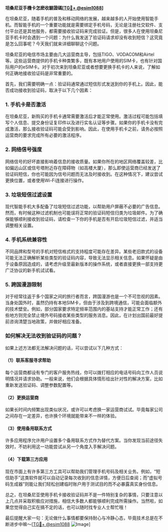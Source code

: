 **坦桑尼亚手機卡怎麽收驗證碼[[TG💪+ @esim1088](https://t.me/s/esim1088)]**

在坦桑尼亚，随着手机的普及和移动网络的发展，越来越多的人开始使用智能手机。而智能手机的一个重要功能就是需要绑定手机号码，无论是注册社交软件、支付平台还是其他服务，都需要接收验证码来完成验证。但是，很多人在使用坦桑尼亚手机卡时会遇到一个问题：为什么我发送了验证码请求却没有收到短信？这究竟是怎么回事呢？今天我们就来详细聊聊这个问题。

坦桑尼亚的电信市场主要由几大运营商主导，包括TIGO、VODACOM和Airtel等。这些运营商提供的手机卡种类繁多，既有本地用户使用的SIM卡，也有针对国际用户的eSIM卡。对于初次来到坦桑尼亚或者想要更换手机卡的人来说，了解如何正确地接收验证码是非常重要的。

首先，我们需要明确一点：验证码通常通过短信形式发送到你的手机上。因此，能否成功接收到验证码，取决于以下几个因素：

### 1. 手机卡是否激活

在坦桑尼亚，新购买的手机卡通常需要激活后才能正常使用。激活过程可能包括填写个人信息、提交身份证复印件以及进行实名认证等步骤。如果你的手机卡没有完成激活，那么接收验证码可能会受到影响。因此，在使用手机卡之前，请务必按照运营商的要求完成所有必要的激活程序。

### 2. 网络信号强度

网络信号的好坏直接影响着信息的接收质量。如果你所在的地区网络覆盖较差，比如偏远山区或信号塔附近存在障碍物（如高楼大厦），那么即使运营商已经发送了验证码短信，你也可能因为信号问题而无法及时接收到。在这种情况下，建议尝试更换位置，或者使用Wi-Fi连接进行操作。

### 3. 垃圾短信过滤设置

现代智能手机大多配备了垃圾短信过滤功能，以帮助用户屏蔽不必要的广告信息。然而，有时候这种过滤机制也可能误将正常的验证码短信归类为垃圾邮件。为了确保能够顺利接收到验证码，请检查一下你的手机是否有开启垃圾短信过滤，并适当调整相关设置。

### 4. 手机系统兼容性

不同品牌和型号的手机对短信格式的支持程度可能存在差异。某些老旧款式的设备可能无法正确解析某些类型的验证码内容，导致无法显示相关信息。如果怀疑是由于设备原因造成的，请考虑升级至最新版本的操作系统，或者直接更换一部支持更广泛协议的新手机试试看。

### 5. 跨国漫游限制

对于经常往返于多个国家之间的旅行者而言，跨国漫游也是一个不可忽视的因素。当身处国外时，虽然仍持有本地SIM卡，但由于涉及到跨境通信，可能会面临额外的技术壁垒。例如，部分国家要求特定频率范围内的基站支持才能正常工作；还有些地方则完全禁止境外号码接收某些类型的服务消息。因此，在计划出国前最好提前咨询清楚当地政策，并做好相应准备。

### 如何解决无法收到验证码的问题？

如果上述方法都无法解决问题的话，可以尝试以下几种方式：

#### （1）联系客服寻求帮助

每个运营商都设有专门的客户服务热线，你可以拨打相应的电话号码向工作人员说明情况并请求协助。一般来说，他们会根据具体情形给出针对性的解决方案，比如重新发送验证码、调整参数配置等。

#### （2）更换运营商

如果长时间内频繁出现类似状况，或许可以考虑换一家运营商试试。毕竟每家公司之间存在一定差异，也许换个环境就能带来不一样的体验。

#### （3）使用备用联系方式

许多应用程序允许用户设置多个备用联系方式作为替代方案。当你发现当前途径失效时，不妨利用这一功能尝试从另一个角度入手解决问题。

#### （4）下载第三方应用

现在市面上有许多第三方工具可以帮助我们管理手机号码及相关业务。例如，“短信助手”这类软件就可以自动记录每次收到的信息详情，方便日后查阅；而“虚拟号码生成器”则能让我们轻松创建临时账户用于测试目的而不必暴露真实身份信息。

总之，在坦桑尼亚使用手机卡接收验证码并不是一件特别复杂的事情，只要注意以上几点并采取积极应对措施，相信大多数人都能够顺利完成所需操作。当然啦，如果您觉得自己实在搞不定的话，也可以随时找专业人士帮忙哦！

最后提醒大家一句：无论做什么事情都要保持耐心与冷静心态，毕竟技术总是在不断进步中嘛～[[TG💪+ @esim1088](https://t.me/s/esim1088) ![Image](https://i.postimg.cc/4NQfJmqS/Snipaste-2025-05-13-00-14-12.png)]